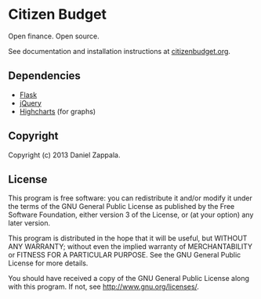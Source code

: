 Citizen Budget
==============

Open finance. Open source.

See documentation and installation instructions at [citizenbudget.org](http://citizenbudget.org).

Dependencies
------------

- [Flask](http://flask.pocoo.org/)
- [jQuery](http://jquery.com)
- [Highcharts](http://www.highcharts.com/) (for graphs)

Copyright
---------
Copyright (c) 2013 Daniel Zappala.


License
---------

This program is free software: you can redistribute it and/or modify
it under the terms of the GNU General Public License as published by
the Free Software Foundation, either version 3 of the License, or (at
your option) any later version.

This program is distributed in the hope that it will be useful, but
WITHOUT ANY WARRANTY; without even the implied warranty of
MERCHANTABILITY or FITNESS FOR A PARTICULAR PURPOSE. See the GNU
General Public License for more details.

You should have received a copy of the GNU General Public License
along with this program. If not, see http://www.gnu.org/licenses/.
